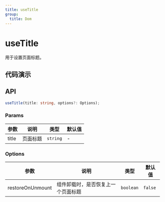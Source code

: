 ```yaml
---
title: useTitle
group:
  title: Dom
---
```


# useTitle

用于设置页面标题。

## 代码演示

<code src="./demo/demo01.tsx"></code>

## API

```ts
useTitle(title: string, options?: Options);
```

### Params

| 参数  | 说明     | 类型     | 默认值 |
|-------|----------|----------|--------|
| title | 页面标题 | `string` | -      |


### Options

| 参数             | 说明         | 类型      | 默认值  |
|------------------|--------------|-----------|---------|
| restoreOnUnmount | 组件卸载时，是否恢复上一个页面标题 | `boolean` | `false` |
